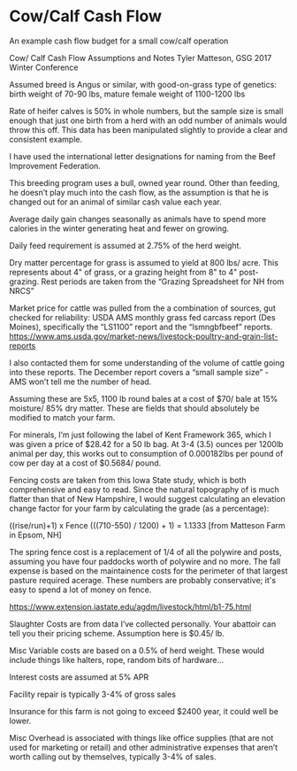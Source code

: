 # Cow/Calf Cash Flow
An example cash flow budget for a small cow/calf operation 

Cow/ Calf Cash Flow Assumptions and Notes
Tyler Matteson, GSG 2017 Winter Conference
 
Assumed breed is Angus or similar, with good-on-grass type of genetics: birth weight of 70-90 lbs, mature female weight of 1100-1200 lbs
 
Rate of heifer calves is 50% in whole numbers, but the sample size is small enough that just one birth from a herd with an odd number of animals would throw this off. This data has been manipulated slightly to provide a clear and consistent example.
 
I have used the international letter designations for naming from the Beef Improvement Federation.
 
This breeding program uses a bull, owned year round. Other than feeding, he doesn’t play much into the cash flow, as the assumption is that he is changed out for an animal of similar cash value each year.

Average daily gain changes seasonally as animals have to spend more calories in the winter generating heat and fewer on growing. 

Daily feed requirement is assumed at 2.75% of the herd weight. 

Dry matter percentage for grass is assumed to yield at 800 lbs/ acre. This represents about 4" of grass, or a grazing height from 8" to 4" post-grazing. Rest periods are taken from the “Grazing Spreadsheet for NH from NRCS” 

Market price for cattle was pulled from the a combination of sources, gut checked for reliability:
USDA AMS monthly grass fed carcass report (Des Moines), specifically the “LS1100” report and the “lsmngbfbeef” reports.
https://www.ams.usda.gov/market-news/livestock-poultry-and-grain-list-reports
 
I also contacted them for some understanding of the volume of cattle going into these reports. The December report covers a “small sample size” - AMS won’t tell me the number of head. 
 
Assuming these are 5x5, 1100 lb round bales at a cost of $70/ bale at 15% moisture/ 85% dry matter. These are fields that should absolutely be modified to match your farm. 
 
For minerals, I’m just following the label of Kent Framework 365, which I was given a price of $28.42 for a 50 lb bag. At 3-4 (3.5) ounces per 1200lb animal per day, this works out to consumption of 0.000182lbs per pound of cow per day at a cost of $0.5684/ pound.
 
Fencing costs are taken from this Iowa State study, which is both comprehensive and easy to read. Since the natural topography of is much flatter than that of New Hampshire, I would suggest calculating an elevation change factor for your farm by calculating the grade (as a percentage):
 
((rise/run)+1) x Fence		(((710-550) / 1200) + 1) = 1.1333 [from Matteson Farm in Epsom, NH]
 
The spring fence cost is a replacement of 1/4 of all the polywire and posts, assuming you have four paddocks worth of polywire and no more. The fall expense is based on the maintainence costs for the perimeter of that largest pasture required acerage. These numbers are probably conservative; it's easy to spend a lot of money on fence. 

https://www.extension.iastate.edu/agdm/livestock/html/b1-75.html
 
Slaughter Costs are from data I’ve collected personally. Your abattoir can tell you their pricing scheme. Assumption here is $0.45/ lb.
 
Misc Variable costs are based on a 0.5% of herd weight. These would include things like halters, rope, random bits of hardware…
 
Interest costs are assumed at 5% APR
 
Facility repair is typically 3-4% of gross sales
 
Insurance for this farm is not going to exceed $2400 year, it could well be lower.
 
Misc Overhead is associated with things like office supplies (that are not used for marketing or retail) and other administrative expenses that aren’t worth calling out by themselves, typically 3-4% of sales.
